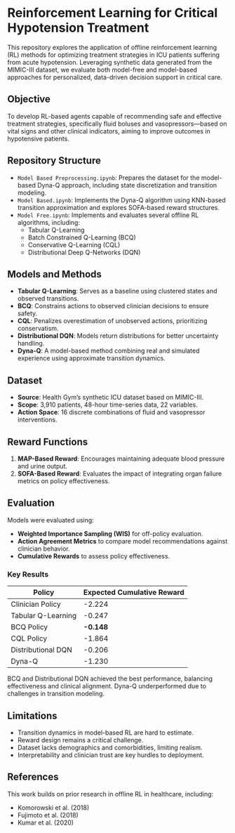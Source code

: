# Reinforcement Learning for Critical Hypotension Treatment

This repository explores the application of offline reinforcement learning (RL) methods for optimizing treatment strategies in ICU patients suffering from acute hypotension. Leveraging synthetic data generated from the MIMIC-III dataset, we evaluate both model-free and model-based approaches for personalized, data-driven decision support in critical care.

## Objective

To develop RL-based agents capable of recommending safe and effective treatment strategies, specifically fluid boluses and vasopressors—based on vital signs and other clinical indicators, aiming to improve outcomes in hypotensive patients.

## Repository Structure

- `Model Based Preprocessing.ipynb`: Prepares the dataset for the model-based Dyna-Q approach, including state discretization and transition modeling.
- `Model Based.ipynb`: Implements the Dyna-Q algorithm using KNN-based transition approximation and explores SOFA-based reward structures.
- `Model Free.ipynb`: Implements and evaluates several offline RL algorithms, including:
  - Tabular Q-Learning
  - Batch Constrained Q-Learning (BCQ)
  - Conservative Q-Learning (CQL)
  - Distributional Deep Q-Networks (DQN)

## Models and Methods

- **Tabular Q-Learning**: Serves as a baseline using clustered states and observed transitions.
- **BCQ**: Constrains actions to observed clinician decisions to ensure safety.
- **CQL**: Penalizes overestimation of unobserved actions, prioritizing conservatism.
- **Distributional DQN**: Models return distributions for better uncertainty handling.
- **Dyna-Q**: A model-based method combining real and simulated experience using approximate transition dynamics.

## Dataset

- **Source**: Health Gym’s synthetic ICU dataset based on MIMIC-III.
- **Scope**: 3,910 patients, 48-hour time-series data, 22 variables.
- **Action Space**: 16 discrete combinations of fluid and vasopressor interventions.

## Reward Functions

1. **MAP-Based Reward**: Encourages maintaining adequate blood pressure and urine output.
2. **SOFA-Based Reward**: Evaluates the impact of integrating organ failure metrics on policy effectiveness.

## Evaluation

Models were evaluated using:
- **Weighted Importance Sampling (WIS)** for off-policy evaluation.
- **Action Agreement Metrics** to compare model recommendations against clinician behavior.
- **Cumulative Rewards** to assess policy effectiveness.

### Key Results

| Policy              | Expected Cumulative Reward |
|---------------------|----------------------------|
| Clinician Policy    | -2.224                     |
| Tabular Q-Learning  | -0.247                     |
| BCQ Policy          | **-0.148**                 |
| CQL Policy          | -1.864                     |
| Distributional DQN  | -0.206                     |
| Dyna-Q              | -1.230                     |

BCQ and Distributional DQN achieved the best performance, balancing effectiveness and clinical alignment. Dyna-Q underperformed due to challenges in transition modeling.

## Limitations

- Transition dynamics in model-based RL are hard to estimate.
- Reward design remains a critical challenge.
- Dataset lacks demographics and comorbidities, limiting realism.
- Interpretability and clinician trust are key hurdles to deployment.

## References

This work builds on prior research in offline RL in healthcare, including:
- Komorowski et al. (2018)
- Fujimoto et al. (2018)
- Kumar et al. (2020)


